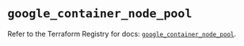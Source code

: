 # `google_container_node_pool`

Refer to the Terraform Registry for docs: [`google_container_node_pool`](https://registry.terraform.io/providers/hashicorp/google/6.14.0/docs/resources/container_node_pool).
